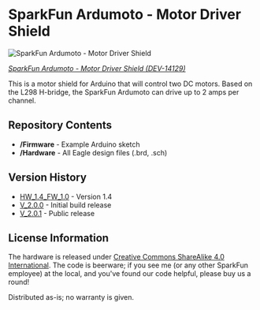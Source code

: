 SparkFun Ardumoto - Motor Driver Shield
=======================================

![SparkFun Ardumoto - Motor Driver Shield](https://cdn.sparkfun.com//assets/parts/1/2/0/2/5/14129-01.jpg)

[*SparkFun Ardumoto - Motor Driver Shield (DEV-14129)*](https://www.sparkfun.com/products/9815)

This is a motor shield for Arduino that will control two DC motors. 
Based on the L298 H-bridge, the SparkFun Ardumoto can drive up to 2 amps per channel. 

Repository Contents
-------------------
* **/Firmware** - Example Arduino sketch
* **/Hardware** - All Eagle design files (.brd, .sch)

Version History
---------------

* [HW_1.4_FW_1.0](https://github.com/sparkfun/Ardumoto-Motor_Driver_Shield/tree/HW_1.4_FW_1.0) - Version 1.4
* [V_2.0.0](https://github.com/sparkfun/Ardumoto-Motor_Driver_Shield/tree/V_2.0.0) - Initial build release
* [V_2.0.1](https://github.com/sparkfun/Ardumoto-Motor_Driver_Shield/tree/V_2.0.1) - Public release

License Information
-------------------
The hardware is released under [Creative Commons ShareAlike 4.0 International](https://creativecommons.org/licenses/by-sa/4.0/).
The code is beerware; if you see me (or any other SparkFun employee) at the local, and you've found our code helpful, please buy us a round!

Distributed as-is; no warranty is given.
